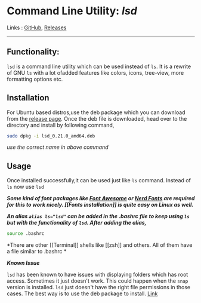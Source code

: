 # Command Line Utility: *lsd*
Links : [GitHub](https://github.com/Peltoche/lsd), [Releases](https://github.com/Peltoche/lsd/releases)

---

## Functionality:
`lsd` is a command line utility which can be used instead of `ls`. It is a rewrite of GNU `ls` with a lot ofadded features like colors, icons, tree-view, more formatting options etc.

## Installation 
For Ubuntu based distros,use the deb package which you can download from the  [release page](https://github.com/Peltoche/lsd/releases). Once the deb file is downloaded, head over to the directory and install by following command, 

```bash
sudo dpkg -i lsd_0.21.0_amd64.deb
```
*use the correct name in above command*

## Usage
Once installed successfully,it can be used just like `ls` command. Instead of `ls` now use `lsd`

***Some kind of font packages like [Font Awesome](https://fontawesome.com/) or [Nerd Fonts](https://www.nerdfonts.com/) are required for this to work nicely. [[Fonts installation]] is quite easy on Linux as well.*** 

***An alias `alias ls="lsd"` can be added in the .bashrc file to keep using `ls` but with the functionality of `lsd`. After adding the alias,***

```bash
source .bashrc
```
*There are other [[Terminal]] shells like [[zsh]] and others. All of them have a file similar to .bashrc *

***Known Issue***

`lsd` has been known to have issues with displaying folders which has root access. Sometimes it just doesn't work. This could happen when the `snap` version is installed. `lsd` just doesn't have the right file permissions in those cases. The best way is to use the deb package to install.
[Link](https://github.com/Peltoche/lsd/issues/79)
